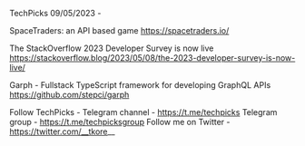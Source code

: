 TechPicks 09/05/2023 -

SpaceTraders: an API based game
https://spacetraders.io/

The StackOverflow 2023 Developer Survey is now live
https://stackoverflow.blog/2023/05/08/the-2023-developer-survey-is-now-live/

Garph - Fullstack TypeScript framework for developing GraphQL APIs
https://github.com/stepci/garph

Follow TechPicks -
Telegram channel - https://t.me/techpicks
Telegram group - https://t.me/techpicksgroup
Follow me on Twitter - https://twitter.com/__tkore__